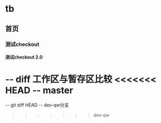 # tb
## 首页
### 测试checkout
#### 测试checkout 2.0
-- diff 工作区与暂存区比较
<<<<<<< HEAD
-- master 
=======
-- git diff HEAD
-- dev-qw分支
>>>>>>> dev-qw
